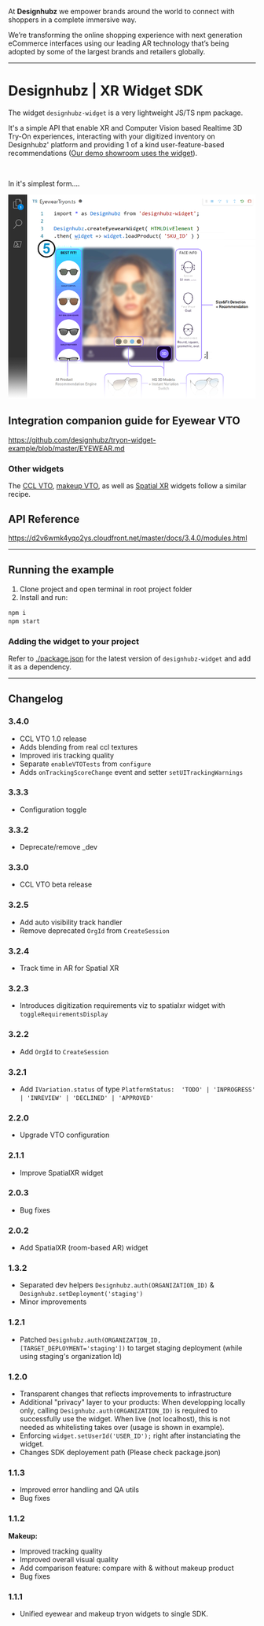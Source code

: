 At **Designhubz** we empower brands around the world to connect with shoppers in a complete immersive way.

We’re transforming the online shopping experience with next generation eCommerce interfaces using our leading AR technology that’s being adopted by some of the largest brands and retailers globally.

---

# Designhubz | XR Widget SDK

The widget `designhubz-widget` is a very lightweight JS/TS npm package.

It's a simple API that enable XR and Computer Vision based Realtime 3D Try-On experiences, interacting with your digitized inventory on Designhubz' platform and providing 1 of a kind user-feature-based recommendations ([Our demo showroom uses the widget](https://eyewear.designhubz.com/)).

<br>

In it's simplest form....

![designhubz-widget](./graphic.png)


## Integration companion guide for Eyewear VTO

https://github.com/designhubz/tryon-widget-example/blob/master/EYEWEAR.md

### Other widgets
The [CCL VTO](./src/ccl.ts), [makeup VTO](./src/makeup.ts), as well as [Spatial XR](./src/spatialXR.ts) widgets follow a similar recipe.


## API Reference

https://d2v6wmk4yqo2ys.cloudfront.net/master/docs/3.4.0/modules.html

---

## Running the example
1. Clone project and open terminal in root project folder
2. Install and run:
  ```bash
  npm i
  npm start
  ```

### Adding the widget to your project
Refer to [./package.json](./package.json) for the latest version of `designhubz-widget` and add it as a dependency.

---

## Changelog
### 3.4.0
- CCL VTO 1.0 release
- Adds blending from real ccl textures
- Improved iris tracking quality
- Separate `enableVTOTests` from `configure`
- Adds `onTrackingScoreChange` event and setter `setUITrackingWarnings`

### 3.3.3
- Configuration toggle

### 3.3.2
- Deprecate/remove _dev

### 3.3.0
- CCL VTO beta release

### 3.2.5
- Add auto visibility track handler
- Remove deprecated `OrgId` from `CreateSession`

### 3.2.4
- Track time in AR for Spatial XR

### 3.2.3
- Introduces digitization requirements viz to spatialxr widget with `toggleRequirementsDisplay`

### 3.2.2
- Add `OrgId` to `CreateSession`

### 3.2.1
- Add `IVariation.status` of type `PlatformStatus:  'TODO' | 'INPROGRESS' | 'INREVIEW' | 'DECLINED' | 'APPROVED'`

### 2.2.0
- Upgrade VTO configuration

### 2.1.1
- Improve SpatialXR widget

### 2.0.3
- Bug fixes

### 2.0.2
- Add SpatialXR (room-based AR) widget

### 1.3.2
- Separated dev helpers `Designhubz.auth(ORGANIZATION_ID)` & `Designhubz.setDeployment('staging')`
- Minor improvements

### 1.2.1

- Patched `Designhubz.auth(ORGANIZATION_ID, [TARGET_DEPLOYMENT='staging'])` to target staging deployment (while using staging's organization Id)

### 1.2.0

- Transparent changes that reflects improvements to infrastructure
- Additional "privacy" layer to your products: When developping locally only, calling `Designhubz.auth(ORGANIZATION_ID)` is required to successfully use the widget. When live (not localhost), this is not needed as whitelisting takes over (usage is shown in example).
- Enforcing `widget.setUserId('USER_ID');` right after instanciating the widget.
- Changes SDK deployement path (Please check package.json)

### 1.1.3

- Improved error handling and QA utils
- Bug fixes

### 1.1.2

**Makeup:**
- Improved tracking quality
- Improved overall visual quality 
- Add comparison feature: compare with & without makeup product
- Bug fixes

### 1.1.1

- Unified eyewear and makeup tryon widgets to single SDK.
